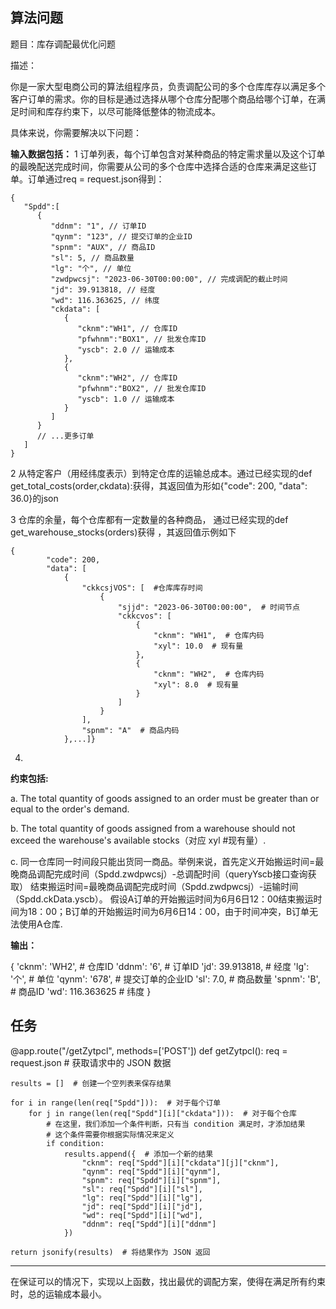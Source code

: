 ## 算法问题

题目：库存调配最优化问题

描述：

你是一家大型电商公司的算法组程序员，负责调配公司的多个仓库库存以满足多个客户订单的需求。你的目标是通过选择从哪个仓库分配哪个商品给哪个订单，在满足时间和库存约束下，以尽可能降低整体的物流成本。

具体来说，你需要解决以下问题：

**输入数据包括：**
1 订单列表，每个订单包含对某种商品的特定需求量以及这个订单的最晚配送完成时间，你需要从公司的多个仓库中选择合适的仓库来满足这些订单。订单通过req = request.json得到：

```
{
   "Spdd":[  
      {
         "ddnm": "1", // 订单ID
         "qynm": "123", // 提交订单的企业ID
         "spnm": "AUX", // 商品ID
         "sl": 5, // 商品数量
         "lg": "个", // 单位
         "zwdpwcsj": "2023-06-30T00:00:00", // 完成调配的截止时间
         "jd": 39.913818, // 经度
         "wd": 116.363625, // 纬度
         "ckdata": [ 
            {
               "cknm":"WH1", // 仓库ID
               "pfwhnm":"BOX1", // 批发仓库ID
               "yscb": 2.0 // 运输成本
            },
            {
               "cknm":"WH2", // 仓库ID
               "pfwhnm":"BOX2", // 批发仓库ID
               "yscb": 1.0 // 运输成本
            }
         ]
      }
      // ...更多订单
   ]
}

```

2 从特定客户（用经纬度表示）到特定仓库的运输总成本。通过已经实现的def get_total_costs(order,ckdata):获得，其返回值为形如{"code": 200, "data": 36.0}的json

3 仓库的余量，每个仓库都有一定数量的各种商品， 通过已经实现的def get_warehouse_stocks(orders)获得 ，其返回值示例如下

```
{
        "code": 200, 
        "data": [
            {
                "ckkcsjVOS": [  #仓库库存时间
                    {
                        "sjjd": "2023-06-30T00:00:00",  # 时间节点
                        "ckkcvos": [
                            {
                                "cknm": "WH1",  # 仓库内码
                                "xyl": 10.0  # 现有量
                            },
                            {
                                "cknm": "WH2",  # 仓库内码
                                "xyl": 8.0  # 现有量
                            }
                        ]
                    }
                ],
                "spnm": "A"  # 商品内码
            },...]}
```
4.  


**约束包括:**

a. The total quantity of goods assigned to an order must be greater than or equal to the order's demand.

b. The total quantity of goods assigned from a warehouse should not exceed the warehouse's available stocks（对应 xyl #现有量）.

c. 同一仓库同一时间段只能出货同一商品。举例来说，首先定义开始搬运时间=最晚商品调配完成时间（Spdd.zwdpwcsj）-总调配时间（queryYscb接口查询获取）
结束搬运时间=最晚商品调配完成时间（Spdd.zwdpwcsj）-运输时间（Spdd.ckData.yscb）。
假设A订单的开始搬运时间为6月6日12：00结束搬运时间为18：00；B订单的开始搬运时间为6月6日14：00，由于时间冲突，B订单无法使用A仓库.  





**输出：**

{
        'cknm': 'WH2',  # 仓库ID
        'ddnm': '6',  # 订单ID
        'jd': 39.913818,  # 经度
        'lg': '个',  # 单位
        'qynm': '678',  # 提交订单的企业ID
        'sl': 7.0,  # 商品数量
        'spnm': 'B',  # 商品ID
        'wd': 116.363625  # 纬度
    }


## 任务

@app.route("/getZytpcl", methods=['POST'])
def getZytpcl():
    req = request.json  # 获取请求中的 JSON 数据

    results = []  # 创建一个空列表来保存结果

    for i in range(len(req["Spdd"])):  # 对于每个订单
        for j in range(len(req["Spdd"][i]["ckdata"])):  # 对于每个仓库
            # 在这里，我们添加一个条件判断，只有当 condition 满足时，才添加结果
            # 这个条件需要你根据实际情况来定义
            if condition:
                results.append({  # 添加一个新的结果
                    "cknm": req["Spdd"][i]["ckdata"][j]["cknm"],
                    "qynm": req["Spdd"][i]["qynm"],
                    "spnm": req["Spdd"][i]["spnm"],
                    "sl": req["Spdd"][i]["sl"],
                    "lg": req["Spdd"][i]["lg"],
                    "jd": req["Spdd"][i]["jd"],
                    "wd": req["Spdd"][i]["wd"],
                    "ddnm": req["Spdd"][i]["ddnm"]
                })

    return jsonify(results)  # 将结果作为 JSON 返回
----
在保证可以的情况下，实现以上函数，找出最优的调配方案，使得在满足所有约束时，总的运输成本最小。

